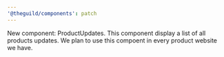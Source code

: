 ```yaml
---
'@theguild/components': patch
---
```


New component: ProductUpdates. This component display a list of all products updates. We plan to use
this compoent in every product website we have.
